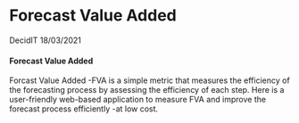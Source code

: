 Forecast Value Added
================
DecidIT
18/03/2021

#### Forecast Value Added

Forcast Value Added -FVA is a simple metric that measures the efficiency
of the forecasting process by assessing the efficiency of each step.
Here is a user-friendly web-based application to measure FVA and improve
the forecast process efficiently -at low cost.

